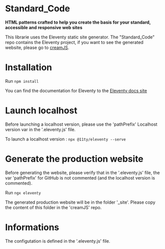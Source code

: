 # Standard_Code

**HTML patterns crafted to help you create the basis for your standard, accessible and responsive web sites**


This librarie uses the Eleventy static site generator.
The "Standard_Code" repo contains the Eleventy project, if you want to see the generated website, please go to <a href="http://creamlib.github.io/creamJS/" target="_blank">creamJS</a>.

Installation
===============================

Run
`npm install` 

You can find the documentation for Eleventy to the <a href="https://www.11ty.io/docs/" target="_blank">Eleventy docs site</a>

Launch localhost
================

Before launching a localhost version, please use the 'pathPrefix' Localhost version var in the '.eleventy.js' file.

To launch a localhost version :
`npx @11ty/eleventy --serve` 


Generate the production website
===============================

Before generating the website, please verify that in the '.eleventy.js' file, the var 'pathPrefix' for GitHub is not commented (and the localhost version is commented).

Run
`ngx eleventy` 

The generated production website will be in the folder '_site'.
Please copy the content of this folder in the 'creamJS' repo.

Informations
============

The configutation is defined in the '.eleventy.js' file.